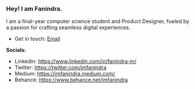 ### Hey! I am Fanindra.

I am a final-year computer science student and Product Designer, fueled by a passion for crafting seamless digital experiences.

- Get in touch: [Email](mailto:imfanindra@gmail.com)

**Socials:** 
- Linkedin: https://www.linkedin.com/in/fanindra-m/
- Twitter: https://twitter.com/imfanindra
- Medium: https://imfanindra.medium.com/
- Behance: https://www.behance.net/imfanindra
